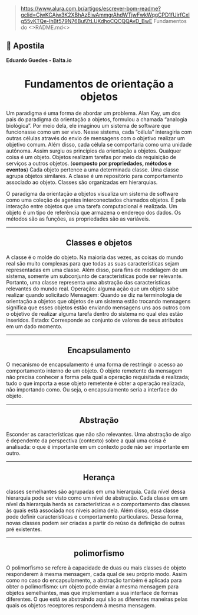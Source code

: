 >https://www.alura.com.br/artigos/escrever-bom-readme?gclid=CjwKCAjw3K2XBhAzEiwAmmgrAhdWTjwFwkWqgCPD1fUirfCxlg55vKTQe-IhBt579N76BufZtLUKdhoCQCQQAvD_BwE Fundamentos do <>RADME.md<>
## 📁 Apostila

**Eduardo Guedes - Balta.io**
<h1 align="center"> Fundamentos de orientação a objetos </h1>

Um paradigma é uma forma de abordar um problema.
Alan Kay, um dos pais do paradigma da orientação a objetos, formulou a chamada “analogia biológica”. Por meio dela, ele imaginou um sistema de software que funcionasse como um ser vivo. Nesse sistema, cada “célula” interagiria com outras células através do envio de mensagens com o objetivo realizar um objetivo comum. Além disso, cada célula se comportaria como uma unidade autônoma. Assim surgiu os princípios da orientação a objetos. 
Qualquer coisa é um objeto. 
Objetos realizam tarefas por meio da requisição de serviços a outros objetos. (**composto por propriedades, métodos e eventos**)
Cada objeto pertence a uma determinada classe. 
Uma classe agrupa objetos similares.
A classe é um repositório para comportamento associado ao objeto.
Classes são organizadas em hierarquias.

O paradigma da orientação a objetos visualiza um sistema de software como uma coleção de agentes interconectados chamados objetos. É pela interação 
entre objetos que uma tarefa computacional é realizada. Um objeto é um tipo de referência que armazena o endereço dos dados. 
Os métodos são as funções, as propriedades são as variáveis.

---------------------- 
## <h2 align="center"> Classes e objetos  </h2>
A classe é o molde do objeto.
Na maioria das vezes, as coisas do mundo real são muito complexas para que todas as suas características sejam representadas em uma classe. Além disso, para fins de modelagem de um sistema, somente um subconjunto de características pode ser relevante. Portanto, uma classe representa uma abstração das características relevantes do mundo real.
Operação: alguma ação que um objeto sabe realizar quando solicitado
 Mensagem: Quando se diz na terminologia de orientação a objetos que objetos de um sistema estão trocando mensagens significa que esses objetos estão enviando mensagens uns aos outros com o objetivo de realizar alguma tarefa dentro do sistema no qual eles estão inseridos. 
Estado: Corresponde ao conjunto de valores de seus atributos em um dado momento.

--------------------
## <h2 align="center"> Encapsulamento  </h2>

O mecanismo de encapsulamento é uma forma de restringir o acesso ao comportamento interno de um objeto.
O objeto remetente da mensagem não precisa conhecer a forma pela qual a operação requisitada é realizada; tudo o que importa a esse objeto remetente é obter a operação realizada, não importando como. Ou seja, o encapsulamento seria a interface do objeto.

--------
## <h2 align="center"> Abstração  </h2>

 Esconder as características que não são relevantes.
Uma abstração de algo é dependente da perspectiva (contexto) sobre a qual uma coisa é analisada: o que é importante em um contexto pode não ser importante em outro.

--------------------
## <h2 align="center"> Herança </h2>


classes semelhantes são agrupadas em uma hierarquia. Cada nível dessa hierarquia pode ser visto como um nível de abstração. Cada classe em um nível da hierarquia herda as características e o comportamento das classes às quais está associada nos níveis acima dela. Além disso, essa classe pode definir características e comportamento particulares. Dessa forma, novas classes podem ser criadas a partir do reúso da definição de outras pré existentes. 

--------------------
## <h2 align="center"> polimorfismo </h2>

O polimorfismo se refere à capacidade de duas ou mais classes de objeto responderem à mesma mensagem, cada qual de seu próprio modo.
Assim como no caso do encapsulamento, a abstração também é aplicada para obter o polimorfismo: um objeto pode enviar a mesma mensagem para objetos semelhantes, mas que implementam a sua interface de formas diferentes. O que está se abstraindo aqui são as diferentes maneiras pelas quais os objetos receptores respondem à mesma mensagem.
